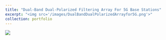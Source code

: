 ```yaml
---
title: "Dual-Band Dual-Polarized Filtering Array For 5G Base Stations"
excerpt: "<img src='/images/DualBandDualPolarizedArrayfor5G.png'>"
collection: portfolio
---
```


<img src='/images/DualBandDualPolarizedArrayfor5G.png'> 
